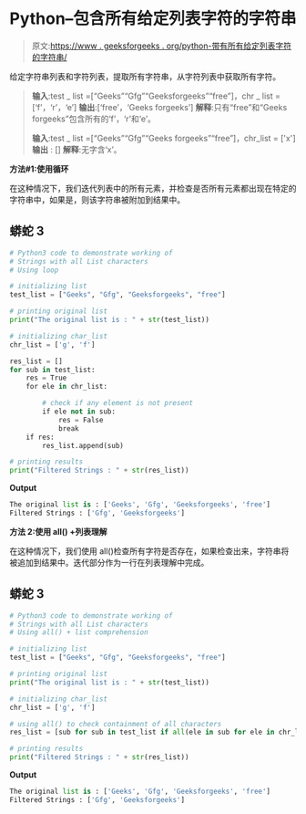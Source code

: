 # Python–包含所有给定列表字符的字符串

> 原文:[https://www . geeksforgeeks . org/python-带有所有给定列表字符的字符串/](https://www.geeksforgeeks.org/python-strings-with-all-given-list-characters/)

给定字符串列表和字符列表，提取所有字符串，从字符列表中获取所有字符。

> **输入**:test _ list =[“Geeks”“Gfg”“Geeksforgeeks”“free”]，chr _ list =[‘f’，‘r’，‘e’]
> **输出**:[‘free’，‘Geeks forgeeks’]
> **解释**:只有“free”和“Geeks forgeeks”包含所有的‘f’，‘r’和‘e’。
> 
> **输入**:test _ list =[“Geeks”“Gfg”“Geeks forgeeks”“free”]，chr_list = ['x']
> **输出** : []
> **解释**:无字含‘x’。

**方法#1:使用循环**

在这种情况下，我们迭代列表中的所有元素，并检查是否所有元素都出现在特定的字符串中，如果是，则该字符串被附加到结果中。

## 蟒蛇 3

```py
# Python3 code to demonstrate working of 
# Strings with all List characters
# Using loop

# initializing list
test_list = ["Geeks", "Gfg", "Geeksforgeeks", "free"]

# printing original list
print("The original list is : " + str(test_list))

# initializing char_list 
chr_list = ['g', 'f']

res_list = []
for sub in test_list:
    res = True 
    for ele in chr_list:

        # check if any element is not present
        if ele not in sub:
            res = False 
            break
    if res:
        res_list.append(sub)

# printing results
print("Filtered Strings : " + str(res_list))
```

**Output**

```py
The original list is : ['Geeks', 'Gfg', 'Geeksforgeeks', 'free']
Filtered Strings : ['Gfg', 'Geeksforgeeks']

```

**方法 2:使用 all() +列表理解**

在这种情况下，我们使用 all()检查所有字符是否存在，如果检查出来，字符串将被追加到结果中。迭代部分作为一行在列表理解中完成。

## 蟒蛇 3

```py
# Python3 code to demonstrate working of 
# Strings with all List characters
# Using all() + list comprehension

# initializing list
test_list = ["Geeks", "Gfg", "Geeksforgeeks", "free"]

# printing original list
print("The original list is : " + str(test_list))

# initializing char_list 
chr_list = ['g', 'f']

# using all() to check containment of all characters
res_list = [sub for sub in test_list if all(ele in sub for ele in chr_list)]

# printing results
print("Filtered Strings : " + str(res_list))
```

**Output**

```py
The original list is : ['Geeks', 'Gfg', 'Geeksforgeeks', 'free']
Filtered Strings : ['Gfg', 'Geeksforgeeks']

```